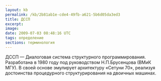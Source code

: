 ```yaml
---
layout: kb
permalink: /kb/2b81ab1e-cde4-49fb-a621-5b6d05da3ed3
title: ДССП
excerpt:
image:
date: 2009-07-03 08:48:16 UTC
tags: определение
sections: терминология
---
```


ДССП — Диалоговая система структурного программирования. Разработана в 1980 году под руководством Н.П.Брусенцова (ВМиК МГУ). В своей основе эмулирует архитектуру «Сетуни 70», реализуя достоинства процедурного структурирования на двоичных машинах.
